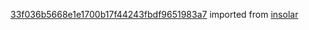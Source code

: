 [33f036b5668e1e1700b17f44243fbdf9651983a7](https://github.com/insolar/insolar/commit/33f036b5668e1e1700b17f44243fbdf9651983a7) imported from [insolar](https://github.com/insolar/insolar)
